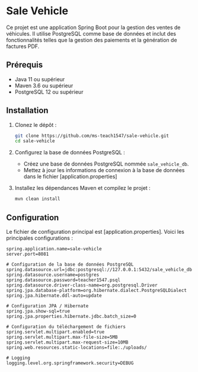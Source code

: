 # Sale Vehicle

Ce projet est une application Spring Boot pour la gestion des ventes de véhicules. Il utilise PostgreSQL comme base de données et inclut des fonctionnalités telles que la gestion des paiements et la génération de factures PDF.

## Prérequis

- Java 11 ou supérieur
- Maven 3.6 ou supérieur
- PostgreSQL 12 ou supérieur

## Installation

1. Clonez le dépôt :

    ```bash
    git clone https://github.com/ms-teach1547/sale-vehicle.git
    cd sale-vehicle
    ```

2. Configurez la base de données PostgreSQL :

    - Créez une base de données PostgreSQL nommée `sale_vehicle_db`.
    - Mettez à jour les informations de connexion à la base de données dans le fichier [application.properties]

3. Installez les dépendances Maven et compilez le projet :

    ```bash
    mvn clean install
    ```

## Configuration

Le fichier de configuration principal est [application.properties]. Voici les principales configurations :

```properties
spring.application.name=sale-vehicle
server.port=8081

# Configuration de la base de données PostgreSQL
spring.datasource.url=jdbc:postgresql://127.0.0.1:5432/sale_vehicle_db
spring.datasource.username=postgres
spring.datasource.password=teacher1547.psql
spring.datasource.driver-class-name=org.postgresql.Driver
spring.jpa.database-platform=org.hibernate.dialect.PostgreSQLDialect
spring.jpa.hibernate.ddl-auto=update

# Configuration JPA / Hibernate
spring.jpa.show-sql=true
spring.jpa.properties.hibernate.jdbc.batch_size=0

# Configuration du téléchargement de fichiers
spring.servlet.multipart.enabled=true
spring.servlet.multipart.max-file-size=5MB
spring.servlet.multipart.max-request-size=10MB
spring.web.resources.static-locations=file:./uploads/

# Logging
logging.level.org.springframework.security=DEBUG